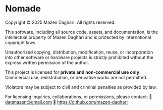 # Nomade

Copyright © 2025 Mazen Daghari. All rights reserved.

This software, including all source code, assets, and documentation, is the intellectual property of Mazen Daghari and is protected by international copyright laws.

Unauthorized copying, distribution, modification, reuse, or incorporation into other software or hardware projects is strictly prohibited without the express written permission of the author.

This project is licensed for **private and non-commercial use only**. Commercial use, redistribution, or derivative works are not permitted.

Violators may be subject to civil and criminal penalties as provided by law.

For licensing inquiries, collaborations, or permissions, please contact:
📧 dagmazen@gmail.com
🔗 https://github.com/mazen-daghari
